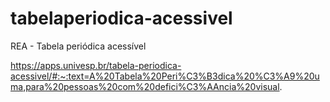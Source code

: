 # tabelaperiodica-acessivel
REA - Tabela periódica acessível

https://apps.univesp.br/tabela-periodica-acessivel/#:~:text=A%20Tabela%20Peri%C3%B3dica%20%C3%A9%20uma,para%20pessoas%20com%20defici%C3%AAncia%20visual.
